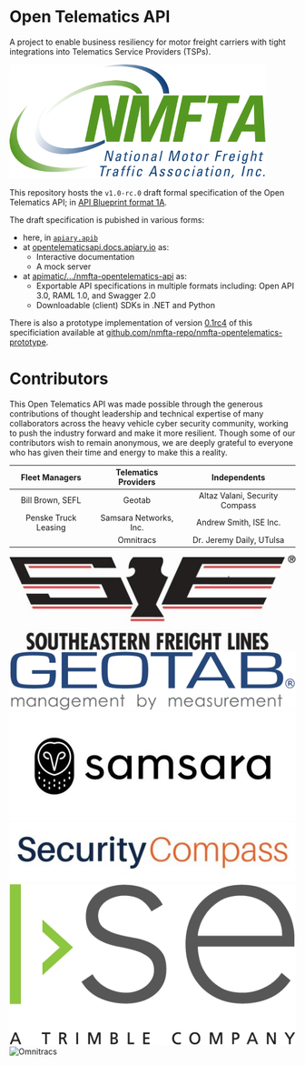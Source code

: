 # Open Telematics API

A project to enable business resiliency for motor freight carriers with tight integrations into Telematics Service Providers (TSPs).

![NMFTA Logo](https://raw.githubusercontent.com/nmfta-repo/nmfta-opentelematics-api/master/media/image1.png)

This repository hosts the `v1.0-rc.0` draft formal specification of the Open Telematics API; in [API Blueprint format 1A](https://github.com/apiaryio/api-blueprint/blob/master/API%20Blueprint%20Specification.md).

The draft specification is pubished in various forms:

* here, in [`apiary.apib`](https://github.com/nmfta-repo/nmfta-opentelematics-api/blob/master/apiary.apib)
* at [opentelematicsapi.docs.apiary.io](https://opentelematicsapi.docs.apiary.io) as:
	* Interactive documentation
	* A mock server
* at [apimatic/.../nmfta-opentelematics-api](https://www.apimatic.io/apidocs/nmfta-opentelematics-api) as:
	* Exportable API specifications in multiple formats including: Open API 3.0, RAML 1.0, and Swagger 2.0
	* Downloadable (client) SDKs in .NET and Python

There is also a prototype implementation of version [0.1rc4](https://github.com/nmfta-repo/nmfta-opentelematics-api/releases/tag/proto-0.1rc4) of this specificiation available at [github.com/nmfta-repo/nmfta-opentelematics-prototype](https://github.com/nmfta-repo/nmfta-opentelematics-prototype).

# Contributors

This Open Telematics API was made possible through the generous contributions of thought leadership and technical expertise
of many collaborators across the heavy vehicle cyber security community, working to push the industry forward and make it
more resilient. Though some of our contributors wish to remain anonymous, we are deeply grateful to everyone who has given
their time and energy to make this a reality.


| **Fleet Managers**   | **Telematics Providers** | **Independents**                                                |
|:--------------------:|:------------------------:|:---------------------------------------------------------------:|
| Bill Brown, SEFL     | Geotab                   | Altaz Valani, Security Compass                                  |
| Penske Truck Leasing | Samsara Networks, Inc.   | Andrew Smith, ISE Inc.                                          |
|                      | Omnitracs                | Dr. Jeremy Daily, UTulsa                                        |

![SEFL](https://raw.githubusercontent.com/nmfta-repo/nmfta-opentelematics-api/master/media/SFL2c_300dpi-resized.jpg) ![Geotab](https://raw.githubusercontent.com/nmfta-repo/nmfta-opentelematics-api/master/media/geotab-logo_full-colour-rgb_resized.png) ![Samsara Networks Inc.](https://raw.githubusercontent.com/nmfta-repo/nmfta-opentelematics-api/master/media/samsara_horizontal_logo_black-resized.jpg) ![Security Compass](https://raw.githubusercontent.com/nmfta-repo/nmfta-opentelematics-api/master/media/securitycompass-logo-resized.jpg) ![ISE Inc.](https://raw.githubusercontent.com/nmfta-repo/nmfta-opentelematics-api/master/media/ISE_A_Trimble_Company_RGB.png) ![Omnitracs](https://raw.githubusercontent.com/nmfta-repo/nmfta-opentelematics-api/master/media/Omnitracs_logo_2015_CMYK_no_tagline.jpg)
